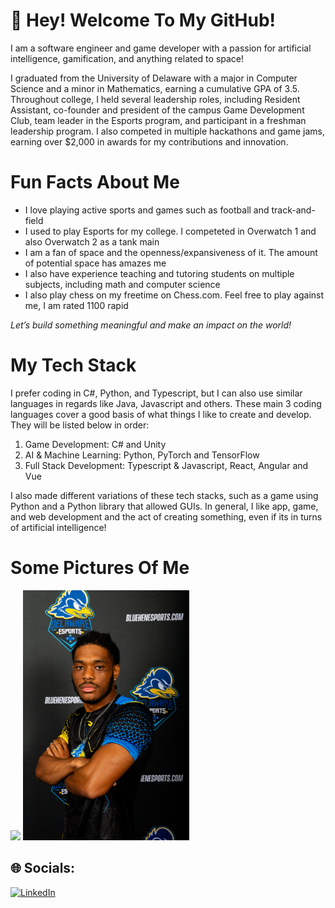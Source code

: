 # 💫 Hey! Welcome To My GitHub!                                                                               

I am a software engineer and game developer with a passion for artificial intelligence, gamification, and anything related to space!

I graduated from the University of Delaware with a major in Computer Science and a minor in Mathematics, earning a cumulative GPA of 3.5. Throughout college, I held several leadership roles, including Resident Assistant, co-founder and president of the campus Game Development Club, team leader in the Esports program, and participant in a freshman leadership program. I also competed in multiple hackathons and game jams, earning over $2,000 in awards for my contributions and innovation.

# Fun Facts About Me

* I love playing active sports and games such as football and track-and-field
* I used to play Esports for my college. I competeted in Overwatch 1 and also Overwatch 2 as a tank main
* I am a fan of space and the openness/expansiveness of it. The amount of potential space has amazes me
* I also have experience teaching and tutoring students on multiple subjects, including math and computer science
* I also play chess on my freetime on Chess.com. Feel free to play against me, I am rated 1100 rapid

*Let’s build something meaningful and make an impact on the world!*

# My Tech Stack

I prefer coding in C#, Python, and Typescript, but I can also use similar languages in regards like Java, Javascript and others. These main 3 coding languages cover a good basis of what things I like to create and develop. They will be listed below in order:

1. Game Development: C# and Unity
1. AI & Machine Learning: Python, PyTorch and TensorFlow
1. Full Stack Development: Typescript & Javascript, React, Angular and Vue

I also made different variations of these tech stacks, such as a game using Python and a Python library that allowed GUIs. In general, I like app, game, and web development and the act of creating something, even if its in turns of artificial intelligence!

# Some Pictures Of Me
<img src="images/DatafestImage.jpeg" height=400 /></a>
<img src="images/EsportsImage.jpeg" height=400 /></a>

## 🌐 Socials:
[![LinkedIn](https://img.shields.io/badge/LinkedIn-%230077B5.svg?logo=linkedin&logoColor=white)](https://www.linkedin.com/in/tyran-rice-jr/) 